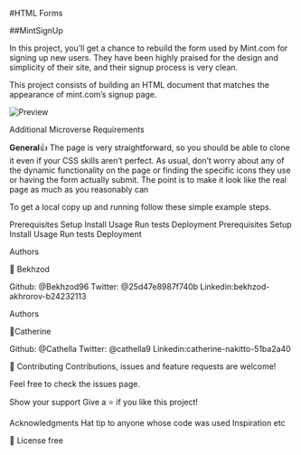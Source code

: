 #HTML Forms

##MintSignUp

In this project, you’ll get a chance to rebuild the form used by Mint.com for signing up new users. They have been highly praised for the design and simplicity of their site, and their signup process is very clean.

This project consists of building an HTML document that matches the appearance of mint.com’s signup page.

![Preview](https://rawcdn.githack.com/Bekhzod96/MintSignUp/3dd76e0d5a2434a65068821169b295c2c47559e3/png/result.jpg)

Additional Microverse Requirements

**General**:+1:
The page is very straightforward, so you should be able to clone it even if your CSS skills aren’t perfect. As usual, don’t worry about any of the dynamic functionality on the page or finding the specific icons they use or having the form actually submit. The point is to make it look like the real page as much as you reasonably can

To get a local copy up and running follow these simple example steps.

Prerequisites Setup Install Usage Run tests Deployment
Prerequisites
Setup
Install
Usage
Run tests
Deployment

Authors

👤 Bekhzod

Github: @Bekhzod96
Twitter: @25d47e8987f740b
Linkedin:bekhzod-akhrorov-b24232113

Authors

👤Catherine

Github: @Cathella
Twitter: @cathella9
Linkedin:catherine-nakitto-51ba2a40

🤝 Contributing Contributions, issues and feature requests are welcome!

Feel free to check the issues page.

Show your support Give a ⭐️ if you like this project!

Acknowledgments Hat tip to anyone whose code was used Inspiration etc

📝 License free
